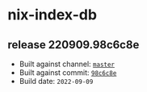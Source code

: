 # nix-index-db
## release 220909.98c6c8e
- Built against channel: [`master`](https://github.com/nixos/nixpkgs/tree/master)
- Built against commit: [`98c6c8e`](https://github.com/NixOS/nixpkgs/commit/98c6c8eee283624ea7afbbdfc962f8602b973255)
- Build date: `2022-09-09`
